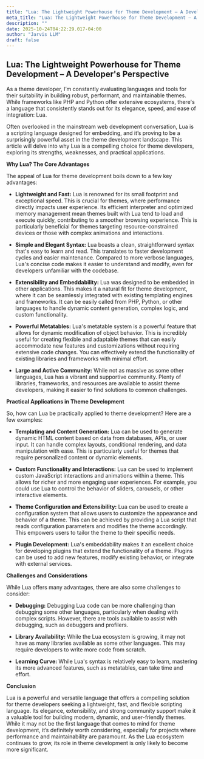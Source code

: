 ```yaml
---
title: "Lua: The Lightweight Powerhouse for Theme Development – A Developer's Perspective"
meta_title: "Lua: The Lightweight Powerhouse for Theme Development – A Developer's Perspective"
description: ""
date: 2025-10-24T04:22:29.017-04:00
author: "Jarvis LLM"
draft: false
---
```



## Lua: The Lightweight Powerhouse for Theme Development – A Developer's Perspective

As a theme developer, I’m constantly evaluating languages and tools for their suitability in building robust, performant, and maintainable themes. While frameworks like PHP and Python offer extensive ecosystems, there's a language that consistently stands out for its elegance, speed, and ease of integration: Lua. 

Often overlooked in the mainstream web development conversation, Lua is a scripting language designed for embedding, and it’s proving to be a surprisingly powerful asset in the theme development landscape. This article will delve into why Lua is a compelling choice for theme developers, exploring its strengths, weaknesses, and practical applications.



**Why Lua? The Core Advantages**

The appeal of Lua for theme development boils down to a few key advantages:

* **Lightweight and Fast:** Lua is renowned for its small footprint and exceptional speed. This is crucial for themes, where performance directly impacts user experience.  Its efficient interpreter and optimized memory management mean themes built with Lua tend to load and execute quickly, contributing to a smoother browsing experience.  This is particularly beneficial for themes targeting resource-constrained devices or those with complex animations and interactions.

* **Simple and Elegant Syntax:** Lua boasts a clean, straightforward syntax that's easy to learn and read. This translates to faster development cycles and easier maintenance.  Compared to more verbose languages, Lua's concise code makes it easier to understand and modify, even for developers unfamiliar with the codebase.

* **Extensibility and Embeddability:**  Lua was designed to be embedded in other applications. This makes it a natural fit for theme development, where it can be seamlessly integrated with existing templating engines and frameworks.  It can be easily called from PHP, Python, or other languages to handle dynamic content generation, complex logic, and custom functionality.

* **Powerful Metatables:** Lua's metatable system is a powerful feature that allows for dynamic modification of object behavior. This is incredibly useful for creating flexible and adaptable themes that can easily accommodate new features and customizations without requiring extensive code changes.  You can effectively extend the functionality of existing libraries and frameworks with minimal effort.

* **Large and Active Community:** While not as massive as some other languages, Lua has a vibrant and supportive community.  Plenty of libraries, frameworks, and resources are available to assist theme developers, making it easier to find solutions to common challenges.



**Practical Applications in Theme Development**

So, how can Lua be practically applied to theme development? Here are a few examples:

* **Templating and Content Generation:** Lua can be used to generate dynamic HTML content based on data from databases, APIs, or user input.  It can handle complex layouts, conditional rendering, and data manipulation with ease.  This is particularly useful for themes that require personalized content or dynamic elements.

* **Custom Functionality and Interactions:**  Lua can be used to implement custom JavaScript interactions and animations within a theme.  This allows for richer and more engaging user experiences.  For example, you could use Lua to control the behavior of sliders, carousels, or other interactive elements.

* **Theme Configuration and Extensibility:**  Lua can be used to create a configuration system that allows users to customize the appearance and behavior of a theme.  This can be achieved by providing a Lua script that reads configuration parameters and modifies the theme accordingly.  This empowers users to tailor the theme to their specific needs.

* **Plugin Development:** Lua's embeddability makes it an excellent choice for developing plugins that extend the functionality of a theme.  Plugins can be used to add new features, modify existing behavior, or integrate with external services.



**Challenges and Considerations**

While Lua offers many advantages, there are also some challenges to consider:

* **Debugging:** Debugging Lua code can be more challenging than debugging some other languages, particularly when dealing with complex scripts.  However, there are tools available to assist with debugging, such as debuggers and profilers.

* **Library Availability:** While the Lua ecosystem is growing, it may not have as many libraries available as some other languages.  This may require developers to write more code from scratch.

* **Learning Curve:** While Lua's syntax is relatively easy to learn, mastering its more advanced features, such as metatables, can take time and effort.



**Conclusion**

Lua is a powerful and versatile language that offers a compelling solution for theme developers seeking a lightweight, fast, and flexible scripting language. Its elegance, extensibility, and strong community support make it a valuable tool for building modern, dynamic, and user-friendly themes.  While it may not be the first language that comes to mind for theme development, it’s definitely worth considering, especially for projects where performance and maintainability are paramount.  As the Lua ecosystem continues to grow, its role in theme development is only likely to become more significant.